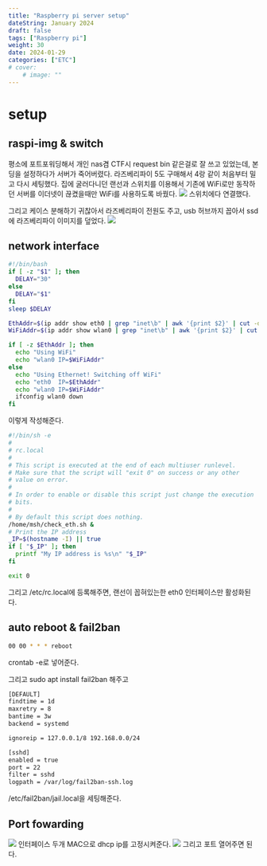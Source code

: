 ```yaml
---
title: "Raspberry pi server setup"
dateString: January 2024
draft: false
tags: ["Raspberry pi"]
weight: 30
date: 2024-01-29
categories: ["ETC"]
# cover:
    # image: ""
---
```


# setup
## raspi-img & switch 
평소에 포트포워딩해서 개인 nas겸 CTF시 request bin 같은걸로 잘 쓰고 있었는데, 본딩을 설정하다가 서버가 죽어버렸다.
라즈베리파이 5도 구매해서 4랑 같이 처음부터 밀고 다시 세팅했다.
집에 굴러다니던 랜선과 스위치를 이용해서 기존에 WiFi로만 동작하던 서버를 이더넷이 끊켰을때만 WiFi를 사용하도록 바꿨다.
![](image.png)
스위치에다 연결했다. 

그리고 케이스 분해하기 귀찮아서 라즈베리파이 전원도 주고, usb 허브까지 꼽아서 ssd에 라즈베리파이 이미지를 덮었다.
![](image-1.png)
## network interface
```bash
#!/bin/bash
if [ -z "$1" ]; then
  DELAY="30"
else
  DELAY="$1"
fi
sleep $DELAY

EthAddr=$(ip addr show eth0 | grep "inet\b" | awk '{print $2}' | cut -d/ -f1)
WiFiAddr=$(ip addr show wlan0 | grep "inet\b" | awk '{print $2}' | cut -d/ -f1)

if [ -z $EthAddr ]; then
  echo "Using WiFi"
  echo "wlan0 IP=$WiFiAddr"
else
  echo "Using Ethernet! Switching off WiFi"
  echo "eth0  IP=$EthAddr"
  echo "wlan0 IP=$WiFiAddr"
  ifconfig wlan0 down
fi
```
이렇게 작성해준다.
```bash
#!/bin/sh -e
#
# rc.local
#
# This script is executed at the end of each multiuser runlevel.
# Make sure that the script will "exit 0" on success or any other
# value on error.
#
# In order to enable or disable this script just change the execution
# bits.
#
# By default this script does nothing.
/home/msh/check_eth.sh &
# Print the IP address
_IP=$(hostname -I) || true
if [ "$_IP" ]; then
  printf "My IP address is %s\n" "$_IP"
fi

exit 0
```
그리고 /etc/rc.local에 등록해주면, 랜선이 꼽혀있는한 eth0 인터페이스만 활성화된다.
## auto reboot & fail2ban
```bash
00 00 * * * reboot
```
crontab -e로 넣어준다.

그리고 sudo apt install fail2ban 해주고 
```bash
[DEFAULT]
findtime = 1d
maxretry = 8
bantime = 3w
backend = systemd

ignoreip = 127.0.0.1/8 192.168.0.0/24

[sshd]
enabled = true
port = 22
filter = sshd
logpath = /var/log/fail2ban-ssh.log
```
/etc/fail2ban/jail.local을 세팅해준다.

## Port fowarding
![](image-2.png)
인터페이스 두개 MAC으로 dhcp ip를 고정시켜준다.
![](image-3.png)
그리고 포트 열어주면 된다.